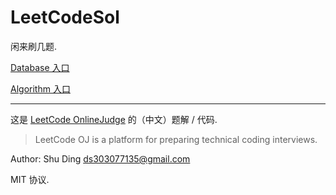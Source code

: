LeetCodeSol
===========

闲来刷几题.

[Database 入口](https://github.com/quietshu/LeetCodeSol/tree/master/database)

[Algorithm 入口](https://github.com/quietshu/LeetCodeSol/tree/master/problems)

-----

这是 [LeetCode OnlineJudge](https://oj.leetcode.com/problems/) 的（中文）题解 / 代码.

> LeetCode OJ is a platform for preparing technical coding interviews.

Author: Shu Ding ds303077135@gmail.com

MIT 协议.
